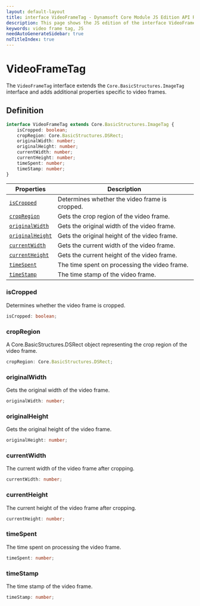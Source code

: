```yaml
---
layout: default-layout
title: interface VideoFrameTag - Dynamsoft Core Module JS Edition API Reference
description: This page shows the JS edition of the interface VideoFrameTag in Dynamsoft Core Module.
keywords: video frame tag, JS
needAutoGenerateSidebar: true
noTitleIndex: true
---
```


# VideoFrameTag

The `VideoFrameTag` interface extends the `Core.BasicStructures.ImageTag` interface and adds additional properties specific to video frames.

## Definition

```typescript
interface VideoFrameTag extends Core.BasicStructures.ImageTag {
    isCropped: boolean;
    cropRegion: Core.BasicStructures.DSRect;
    originalWidth: number; 
    originalHeight: number; 
    currentWidth: number; 
    currentHeight: number;
    timeSpent: number; 
    timeStamp: number; 
}
```



| Properties               | Description |
|----------------------|-------------|
| [`isCropped`](#iscropped) | Determines whether the video frame is cropped. |
| [`cropRegion`](#cropregion) | Gets the crop region of the video frame. |
| [`originalWidth`](#originalwidth) | Gets the original width of the video frame. |
| [`originalHeight`](#originalheight) | Gets the original height of the video frame. |
| [`currentWidth`](#currentwidth) | Gets the current width of the video frame. |
| [`currentHeight`](#currentheight) | Gets the current height of the video frame. |
| [`timeSpent`](#timespent) | The time spent on processing the video frame. |
| [`timeStamp`](#timestamp) | The time stamp of the video frame.  |

### isCropped

Determines whether the video frame is cropped.

```typescript
isCropped: boolean;
```

### cropRegion

A Core.BasicStructures.DSRect object representing the crop region of the video frame.

```typescript
cropRegion: Core.BasicStructures.DSRect;
```

### originalWidth

Gets the original width of the video frame.

```typescript
originalWidth: number;
```

### originalHeight

Gets the original height of the video frame.

```typescript
originalHeight: number;
```

### currentWidth

The current width of the video frame after cropping.

```typescript
currentWidth: number;
```

### currentHeight

The current height of the video frame after cropping.

```typescript
currentHeight: number;
```

### timeSpent

The time spent on processing the video frame.

```typescript
timeSpent: number;
```

### timeStamp

The time stamp of the video frame.

```typescript
timeStamp: number;
```